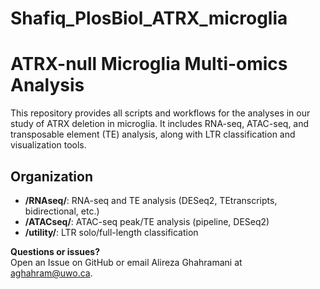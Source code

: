 # Shafiq_PlosBiol_ATRX_microglia

# ATRX-null Microglia Multi-omics Analysis

This repository provides all scripts and workflows for the analyses in our study of ATRX deletion in microglia. It includes RNA-seq, ATAC-seq, and transposable element (TE) analysis, along with LTR classification and visualization tools.

## Organization

- **/RNAseq/**: RNA-seq and TE analysis (DESeq2, TEtranscripts, bidirectional, etc.)
- **/ATACseq/**: ATAC-seq peak/TE analysis (pipeline, DESeq2)
- **/utility/**: LTR solo/full-length classification


**Questions or issues?**  
Open an Issue on GitHub or email Alireza Ghahramani at aghahram@uwo.ca.
